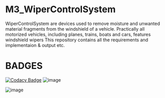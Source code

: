 # M3_WiperControlSystem
WiperControlSystem are devices used to remove moisture and unwanted material fragments from the windshield of a vehicle. Practically all motorized vehicles, including planes, trains, boats and cars, features windshield wipers
This repository contains all the requirements and implementaion & output etc.
# BADGES
[![Codacy Badge](https://app.codacy.com/project/badge/Grade/993a1d4784164c46aa809839decb02c4)](https://www.codacy.com/gh/arnoorlasravan/M3_WiperControlSystem/dashboard?utm_source=github.com&amp;utm_medium=referral&amp;utm_content=arnoorlasravan/M3_WiperControlSystem&amp;utm_campaign=Badge_Grade)
![image](https://user-images.githubusercontent.com/101430667/168495683-ac9097ce-b8cf-4760-be70-27e699025385.png)

![image](https://user-images.githubusercontent.com/101430667/168495695-548d330a-1714-4b10-817f-cbed6550dcb6.png)




